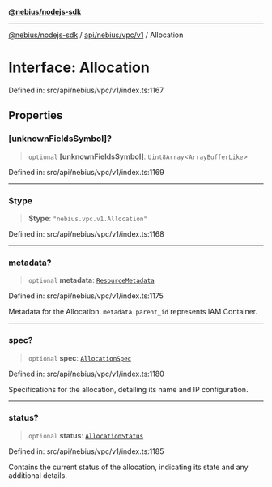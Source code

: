 [**@nebius/nodejs-sdk**](../../../../../README.md)

---

[@nebius/nodejs-sdk](../../../../../README.md) / [api/nebius/vpc/v1](../README.md) / Allocation

# Interface: Allocation

Defined in: src/api/nebius/vpc/v1/index.ts:1167

## Properties

### \[unknownFieldsSymbol\]?

> `optional` **\[unknownFieldsSymbol\]**: `Uint8Array`\<`ArrayBufferLike`\>

Defined in: src/api/nebius/vpc/v1/index.ts:1169

---

### $type

> **$type**: `"nebius.vpc.v1.Allocation"`

Defined in: src/api/nebius/vpc/v1/index.ts:1168

---

### metadata?

> `optional` **metadata**: [`ResourceMetadata`](../../../common/v1/interfaces/ResourceMetadata.md)

Defined in: src/api/nebius/vpc/v1/index.ts:1175

Metadata for the Allocation.
`metadata.parent_id` represents IAM Container.

---

### spec?

> `optional` **spec**: [`AllocationSpec`](AllocationSpec.md)

Defined in: src/api/nebius/vpc/v1/index.ts:1180

Specifications for the allocation, detailing its name and IP configuration.

---

### status?

> `optional` **status**: [`AllocationStatus`](AllocationStatus.md)

Defined in: src/api/nebius/vpc/v1/index.ts:1185

Contains the current status of the allocation, indicating its state and any additional details.
